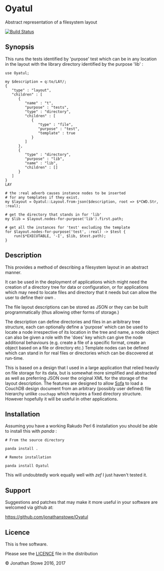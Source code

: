 # Oyatul

Abstract representation of a filesystem layout

[![Build Status](https://travis-ci.org/jonathanstowe/Oyatul.svg?branch=master)](https://travis-ci.org/jonathanstowe/Oyatul)

## Synopsis

This runs the tests identified by 'purpose' test which can be in any
location in the layout with the library directory identified by the
purpose 'lib' :

```perl6
use Oyatul;

my $description = q:to/LAY/;
{
   "type" : "layout",
   "children" : [
      {
         "name" : "t",
         "purpose" : "tests",
         "type" : "directory",
         "children" : [
            {
               "type" : "file",
               "purpose" : "test",
               "template" : true
            }
         ]
      },
      {
         "type" : "directory",
         "purpose" : "lib",
         "name" : "lib",
         "children" : []
      }
   ]
}
LAY

# the :real adverb causes instance nodes to be inserted
# for any templates if they exist.
my $layout = Oyatul::Layout.from-json($description, root => $*CWD.Str, :real);

# get the directory that stands in for 'lib'
my $lib = $layout.nodes-for-purpose('lib').first.path;

# get all the instances for 'test' excluding the template
for $layout.nodes-for-purpose('test', :real) -> $test {
	run($*EXECUTABLE, '-I', $lib, $test.path);
}

```

## Description

This provides a method of describing a filesystem layout in an abstract
manner.

It can be used in the deployment of applications which might need
the creation of a directory tree for data or configuration, or for
applications which may need to locate files and directory that it needs
but can allow the user to define their own .

The file layout descriptions can be stored as JSON or they can be built
programmatically (thus allowing other forms of storage.)

The description can define directories and files in an aribitrary tree
structure, each can optionally define a 'purpose' which can be used to
locate a node irrespective of its location in the tree and name, a node
object can also be given a role with the 'does' key which can give the
node additional behaviours (e.g. create a file of a specific format,
create an object based on a file or directory etc.) Template nodes can
be defined which can stand in for real files or directories which can
be discovered at run-time.

This is based on a design that I used in a large application that relied
heavily on file storage for its data, but is somewhat more simplified
and abstracted as well as preferring JSON over the original XML for the
storage of the layout description. The features are designed to allow
[Sofa](https://github.com/jonathanstowe/Sofa) to load a CouchDB design
document from an arbitrary (possibly user defined) file hierarchy unlike
```couchapp``` which requires a fixed directory structure. However
hopefully it will be useful in other applications.

## Installation

Assuming you have a working Rakudo Perl 6 installation you should be able to
install this with *panda* :

    # From the source directory
   
    panda install .

    # Remote installation

    panda install Oyatul

This will undoubtedly work equally well with *zef* I just haven't tested it.

## Support

Suggestions and patches that may make it more useful in your software
are welcomed via github at:

https://github.com/jonathanstowe/Oyatul

## Licence

This is free software.

Please see the [LICENCE](LICENCE) file in the distribution

© Jonathan Stowe 2016, 2017
